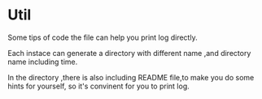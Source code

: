 # Util
Some tips of code
the file can help you print log directly.

Each instace can generate a directory with different name ,and directory name including time.

In the directory ,there is also including README file,to make you do some hints for yourself,
so it's convinent for you to print log.
